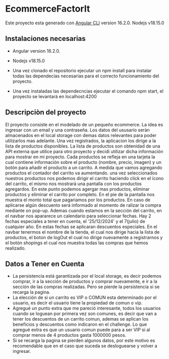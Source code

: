 # EcommerceFactorIt

Este proyecto esta generado con [Angular CLI](https://github.com/angular/angular-cli) version 16.2.0.
Nodejs v18.15.0

## Instalaciones necesarias
- Angular version 16.2.0.
- Nodejs v18.15.0

- Una vez clonado el repositorio ejecutar un npm install para instalar todas las dependecias necesarias para el correcto funcionamiento del proyecto.
- Una vez instaladas las dependecncias ejecutar el comando npm start, el proyecto se levantarà en localhost:4200

## Descripciòn del proyecto
El proyecto consiste en el modelado de un pequeño ecommerce. La idea es ingresar con un email y una contraseña. Los datos del ususario seràn almacenados en el local storage con demas datos relevantes para poder utilizarlos mas adelante.
Una vez registrados, la aplicacion los dirige a la lista de productos disponibles. La lista de productos son obtenidad de una API externa que utilice para otro proyecto y decidì utilizar dicha información para mostrar en mi proyecto. Cada productos se refleja en una tarjeta la cual contiene información sobre el producto (nombre, precio, imagen) y un botón para añadir el producto a un carrito.
A medida que vamos agregando productos el contador del carrito va aumentando. una vez seleccionados nuestros productos nos podemos dirigir el carrito haciendo click en el ícono del carrito, el mismo nos mostrará una pantalla con los productos agregardos. En este punto podemos agergar mas productos, eliminar productos y eliminar el carrito por completo. En el pie de la pantalla nos muestra el monto total que pagariamos por los productos. En caso de aplicarse algún descuento será informado al momento de ralizar la compra mediante on pop-up.
Ademas cuando estamos en la sección del carrito, en el navbar nos apararece un calendario para seleccionar fechas.
Hay 2 fechas especiales a tener en cuenta, el '25/12/2024' y el 7(julio) de cualquier año. En estas fechas se aplicaran descuentos especiales.
En el navbar tenermos el nombre de la tienda, el cual nos dirige hacia la lista de productos, el boton de logOut el cual no dirige nuevamente a registrarnos y el botón shopings el cual nos muestra todas las compras que hemos realizado.

## Datos a Tener en Cuenta

- La persistencia está garantizada por el local storage, es decir podemos comprar, ir a la sección de productos y comprar nuevamente, e ir a la sección de las compras realizadas. Pero se pierde la persistencia si se recarga la pagina.
- La elección de si un carrito es VIP o COMUN esta determinado por el usuario, es decir el usuario tiene la propiedad de comun o vip.
- Agregué un punto extra que me pareció interesante, todos los usuarios cuando se loguean por primera vez son comunes, es decir que van a tener los descuentos de un carrito comun, ademas se aplican los beneficios y descuentos como indicaron en el challenge. Lo que agregué extra es que un usuario comun puede para a ser VIP si al comprar menos de 4 productos gasta 1000000 pesos.
- Si se recarga la pagina se pierden algunos datos, por este motivo es recomendable que en el caso que suceda se desloguearse y volver a ingresar.


